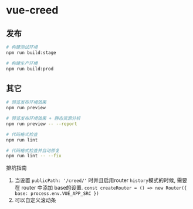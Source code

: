 # vue-creed
## 发布

```bash
# 构建测试环境
npm run build:stage

# 构建生产环境
npm run build:prod
```

## 其它

```bash
# 预览发布环境效果
npm run preview

# 预览发布环境效果 + 静态资源分析
npm run preview -- --report

# 代码格式检查
npm run lint

# 代码格式检查并自动修复
npm run lint -- --fix
```

排坑指南
1. 当设置 `publicPath: '/creed/'` 时并且启用router `history`模式的时候, 需要在 router 中添加 base的设置. `const createRouter = () => new Router({ base: process.env.VUE_APP_SRC })`
2. <el-scrollbar></el-scrollbar> 可以自定义滚动条